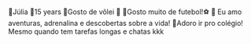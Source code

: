🍁Júlia 
🍁15 years
🍁Gosto de vôlei 🏐
🍁Gosto muito de futebol!⚽️
🍁 Eu amo aventuras, adrenalina e descobertas sobre a vida!
🍁Adoro ir pro colégio! Mesmo quando tem tarefas longas e chatas kkk
